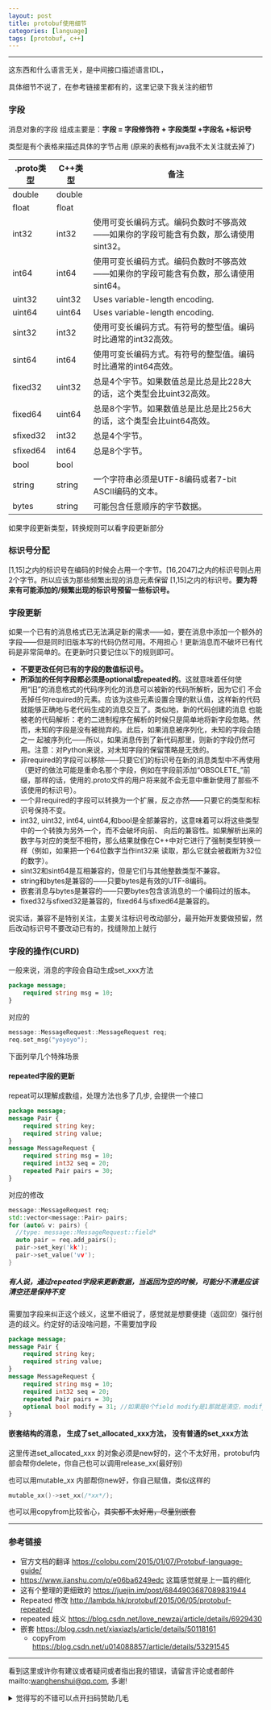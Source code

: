 ```yaml
---
layout: post
title: protobuf使用细节
categories: [language]
tags: [protobuf, c++]
---
```



---

 这东西和什么语言无关，是中间接口描述语言IDL，

具体细节不说了，在参考链接里都有的，这里记录下我关注的细节



### 字段

消息对象的字段 组成主要是：**字段 = 字段修饰符 + 字段类型 +字段名 +标识号**

类型是有个表格来描述具体的字节占用 (原来的表格有java我不太关注就去掉了)

| .proto类型 | C++类型 | 备注                                                         |
| ---------- | ------- | ------------------------------------------------------------ |
| double     | double  |                                                              |
| float      | float   |                                                              |
| int32      | int32   | 使用可变长编码方式。编码负数时不够高效——如果你的字段可能含有负数，那么请使用sint32。 |
| int64      | int64   | 使用可变长编码方式。编码负数时不够高效——如果你的字段可能含有负数，那么请使用sint64。 |
| uint32     | uint32  | Uses variable-length encoding.                               |
| uint64     | uint64  | Uses variable-length encoding.                               |
| sint32     | int32   | 使用可变长编码方式。有符号的整型值。编码时比通常的int32高效。 |
| sint64     | int64   | 使用可变长编码方式。有符号的整型值。编码时比通常的int64高效。 |
| fixed32    | uint32  | 总是4个字节。如果数值总是比总是比228大的话，这个类型会比uint32高效。 |
| fixed64    | uint64  | 总是8个字节。如果数值总是比总是比256大的话，这个类型会比uint64高效。 |
| sfixed32   | int32   | 总是4个字节。                                                |
| sfixed64   | int64   | 总是8个字节。                                                |
| bool       | bool    |                                                              |
| string     | string  | 一个字符串必须是UTF-8编码或者7-bit ASCII编码的文本。         |
| bytes      | string  | 可能包含任意顺序的字节数据。                                 |

如果字段更新类型，转换规则可以看字段更新部分

### 标识号分配

[1,15]之内的标识号在编码的时候会占用一个字节。[16,2047]之内的标识号则占用2个字节。所以应该为那些频繁出现的消息元素保留 [1,15]之内的标识号。**要为将来有可能添加的/频繁出现的标识号预留一些标识号。**

### 字段更新

如果一个已有的消息格式已无法满足新的需求——如，要在消息中添加一个额外的字段——但是同时旧版本写的代码仍然可用。不用担心！更新消息而不破坏已有代码是非常简单的。在更新时只要记住以下的规则即可。

- **不要更改任何已有的字段的数值标识号。**
- **所添加的任何字段都必须是optional或repeated的**。这就意味着任何使用“旧”的消息格式的代码序列化的消息可以被新的代码所解析，因为它们  不会丢掉任何required的元素。应该为这些元素设置合理的默认值，这样新的代码就能够正确地与老代码生成的消息交互了。类似地，新的代码创建的消息  也能被老的代码解析：老的二进制程序在解析的时候只是简单地将新字段忽略。然而，未知的字段是没有被抛弃的。此后，如果消息被序列化，未知的字段会随之一 起被序列化——所以，如果消息传到了新代码那里，则新的字段仍然可用。注意：对Python来说，对未知字段的保留策略是无效的。
- 非required的字段可以移除——只要它们的标识号在新的消息类型中不再使用（更好的做法可能是重命名那个字段，例如在字段前添加“OBSOLETE_”前缀，那样的话，使用的.proto文件的用户将来就不会无意中重新使用了那些不该使用的标识号）。
- 一个非required的字段可以转换为一个扩展，反之亦然——只要它的类型和标识号保持不变。
- int32, uint32, int64, uint64,和bool是全部兼容的，这意味着可以将这些类型中的一个转换为另外一个，而不会破坏向前、  向后的兼容性。如果解析出来的数字与对应的类型不相符，那么结果就像在C++中对它进行了强制类型转换一样（例如，如果把一个64位数字当作int32来 读取，那么它就会被截断为32位的数字）。
- sint32和sint64是互相兼容的，但是它们与其他整数类型不兼容。
- string和bytes是兼容的——只要bytes是有效的UTF-8编码。
- 嵌套消息与bytes是兼容的——只要bytes包含该消息的一个编码过的版本。
- fixed32与sfixed32是兼容的，fixed64与sfixed64是兼容的。



说实话，兼容不是特别关注，主要关注标识号改动部分，最开始开发要做预留，然后改动标识号不要改动已有的，找缝隙加上就行



### 字段的操作(CURD)

一般来说，消息的字段会自动生成set_xxx方法

```protobuf
package message;                                                                                                                message MessageRequest {
    required string msg = 10;
}
```

对应的 

```c++
message::MessageRequest::MessageRequest req;
req.set_msg("yoyoyo");
```



下面列举几个特殊场景

#### repeated字段的更新

repeat可以理解成数组，处理方法也多了几步, 会提供一个接口



```protobuf
package message;                                                                                                                
message Pair {
    required string key;
    required string value;
}
message MessageRequest {
    required string msg = 10;
    required int32 seq = 20;
    repeated Pair pairs = 30;
}
```

对应的修改

```c++
message::MessageRequest req;
std::vector<message::Pair> pairs;
for (auto& v: pairs) {
  //type: message::MessageRequest::field*  
  auto pair = req.add_pairs();
  pair->set_key('kk');
  pair->set_value('vv');
}
```



##### 有人说，通过repeated字段来更新数据，当返回为空的时候，可能分不清是应该清空还是保持不变

需要加字段来纠正这个歧义，这里不细说了，感觉就是想要便捷（返回空）强行创造的歧义。约定好的话没啥问题，不需要加字段

```protobuf
package message;
message Pair {
    required string key;
    required string value;
}
message MessageRequest {
    required string msg = 10;
    required int32 seq = 20;
    repeated Pair pairs = 30;
    optional bool modify = 31; //如果是0个field modify是1那就是清空，modify是0那就是没更新
}
```



#### 嵌套结构的消息， 生成了set_allocated_xxx方法， 没有普通的set_xxx方法

这里传进set_allocated_xxx 的对象必须是new好的，这个不太好用，protobuf内部会帮你delete，你自己也可以调用release_xx(最好别)

也可以用mutable_xx 内部帮你new好，你自己赋值，类似这样的

```c++
mutable_xx()->set_xx(/*xx*/);
```

也可以用copyfrom比较省心，~~其实都不太好用，尽量别嵌套~~



---

### 参考链接

- 官方文档的翻译 https://colobu.com/2015/01/07/Protobuf-language-guide/
- https://www.jianshu.com/p/e06ba6249edc 这篇感觉就是上一篇的细化
- 这有个整理的更细致的 https://juejin.im/post/6844903687089831944
- Repeated 修改 http://lambda.hk/protobuf/2015/06/05/protobuf-repeated/
- repeated 歧义 https://blog.csdn.net/love_newzai/article/details/6929430
- 嵌套 https://blog.csdn.net/xiaxiazls/article/details/50118161
  - copyFrom https://blog.csdn.net/u014088857/article/details/53291545


---

看到这里或许你有建议或者疑问或者指出我的错误，请留言评论或者邮件mailto:wanghenshui@qq.com, 多谢! 
<details>
<summary>觉得写的不错可以点开扫码赞助几毛</summary>
<img src="https://wanghenshui.github.io/assets/wepay.png" alt="微信转账">
</details>
